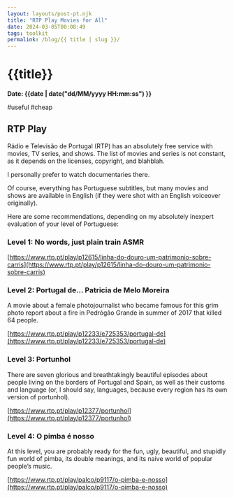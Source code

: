 ```yaml
---
layout: layouts/post-pt.njk
title: "RTP Play Movies for All"
date: 2024-03-05T00:08:49
tags: toolkit
permalink: /blog/{{ title | slug }}/
---
```


# {{title}}
**Date: {{date | date("dd/MM/yyyy HH:mm:ss") }}**

#useful #cheap

## RTP Play

Rádio e Televisão de Portugal (RTP) has an absolutely free service with movies, TV series, and shows. The list of movies and series is not constant, as it depends on the licenses, copyright, and blahblah.

I personally prefer to watch documentaries there.

Of course, everything has Portuguese subtitles, but many movies and shows are available in English (if they were shot with an English voiceover originally).

Here are some recommendations, depending on my absolutely inexpert evaluation of your level of Portuguese:

### Level 1: No words, just plain train ASMR

[https://www.rtp.pt/play/p12615/linha-do-douro-um-patrimonio-sobre-carris](https://www.rtp.pt/play/p12615/linha-do-douro-um-patrimonio-sobre-carris)

### Level 2: Portugal de… Patricia de Melo Moreira

A movie about a female photojournalist who became famous for this grim photo report about a fire in Pedrógão Grande in summer of 2017 that killed 64 people.

[https://www.rtp.pt/play/p12233/e725353/portugal-de](https://www.rtp.pt/play/p12233/e725353/portugal-de)

### Level 3: Portunhol

There are seven glorious and breathtakingly beautiful episodes about people living on the borders of Portugal and Spain, as well as their customs and language (or, I should say, languages, because every region has its own version of portunhol).

[https://www.rtp.pt/play/p12377/portunhol](https://www.rtp.pt/play/p12377/portunhol)

### Level 4: O pimba é nosso

At this level, you are probably ready for the fun, ugly, beautiful, and stupidly fun world of pimba, its double meanings, and its naive world of popular people’s music.

[https://www.rtp.pt/play/palco/p9117/o-pimba-e-nosso](https://www.rtp.pt/play/palco/p9117/o-pimba-e-nosso)